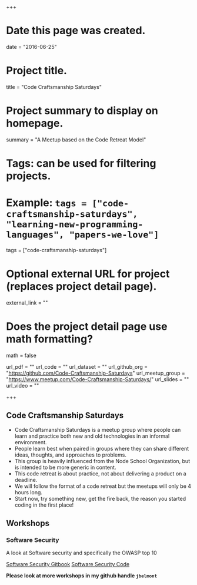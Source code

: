+++
# Date this page was created.
date = "2016-06-25"

# Project title.
title = "Code Craftsmanship Saturdays"

# Project summary to display on homepage.
summary = "A Meetup based on the Code Retreat Model"

# Tags: can be used for filtering projects.
# Example: `tags = ["code-craftsmanship-saturdays", "learning-new-programming-languages", "papers-we-love"]`
tags = ["code-craftsmanship-saturdays"]

# Optional external URL for project (replaces project detail page).
external_link = ""

# Does the project detail page use math formatting?
math = false

url_pdf = ""
url_code = ""
url_dataset = ""
url_github_org = "https://github.com/Code-Craftsmanship-Saturdays"
url_meetup_group = "https://www.meetup.com/Code-Craftsmanship-Saturdays/"
url_slides = ""
url_video = ""

+++

## Code Craftsmanship Saturdays

* Code Craftsmanship Saturdays is a meetup group where people can learn and practice both new and old technologies in an informal environment. 
* People learn best when paired in groups where they can share different ideas, thoughts, and approaches to problems. 
* This group is heavily influenced from the Node School Organization, but is intended to be more generic in content.
* This code retreat is about practice, not about delivering a product on a deadline. 
* We will follow the format of a code retreat but the meetups will only be 4 hours long. 
* Start now, try something new, get the fire back, the reason you started coding in the first place!

## Workshops

### Software Security

A look at Software security and specifically the OWASP top 10

[Software Security Gitbook](https://jbelmont.github.io/software-security/)
[Software Security Code](https://github.com/jbelmont/software-security)

**Please look at more workshops in my github handle `jbelmont`**